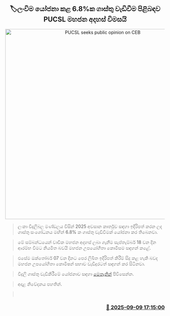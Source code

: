 <p align='center'><b><h2 align='center' title='PUCSL seeks public opinion on CEB's proposed 6.8% fee increase'>🏷ලංවිම යෝජනා කළ 6.8%ක ගාස්තු වැඩිවීම පිළිබඳව PUCSL මහජන අදහස් විමසයි</h2></b></p>
<p align='center'><img src='https://helakuru.sgp1.cdn.digitaloceanspaces.com/esana/images/lib/electrycity-miter[1].jpg' width='600' alt='PUCSL seeks public opinion on CEB's proposed 6.8% fee increase'></p>

> ලංකා විදුලිබල මණ්ඩලය විසින් 2025 අවසාන කාර්තුව සඳහා ඉදිරිපත් කරන ලද ගාස්තු සංශෝධනය මඟින් 6.8% ක ගාස්තු වැඩිවීමක් යෝජනා කර තිබෙනවා.

> මේ සම්බන්ධයෙන් වාචික මහජන අදහස් ලබා ගැනීම සැප්තැම්බර් 18 වන දින ආරම්භ වීමට නියමිත බවයි මහජන උපයෝගීතා කොමිසම සඳහන් කළේ.

> එසේම ඔක්තෝබර් 07 වන දිනට පෙර ලිඛිත ඉදිරිපත් කිරීම් සිදු කළ හැකි බවද මහජන උපයෝගිතා කොමිෂන් සභාව වැඩිදුරටත් සඳහන් කර සිටිනවා.

> විදුලි ගාස්තු වැඩිකිරීමේ යෝජනාව සඳහා <a href='https://pucsl-my.sharepoint.com/personal/chinthakal_pucsl_gov_lk/_layouts/15/onedrive.aspx?ga=1&id=%2Fpersonal%2Fchinthakal%5Fpucsl%5Fgov%5Flk%2FDocuments%2FTariff%20%2D%202025%20Sept%2FFinal%20Consultation%20Document%20%2D%20Third%20Electricity%20Tariff%20Revision%202025%2Epdf&parent=%2Fpersonal%2Fchinthakal%5Fpucsl%5Fgov%5Flk%2FDocuments%2FTariff%20%2D%202025%20Sept'>මෙ‍තැනින්</a> පිවිසෙන්න.

> අදාළ නිවේදනය පහතින්.

>  



<h3 align='right'><a href='https://www.helakuru.lk/esana/p/113462/'>📅 2025-09-09 17:15:00</a></h3>
